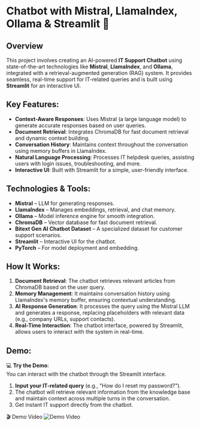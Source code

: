 # Chatbot with Mistral, LlamaIndex, Ollama & Streamlit 🚀

## Overview
This project involves creating an AI-powered **IT Support Chatbot** using state-of-the-art technologies like **Mistral**, **LlamaIndex**, and **Ollama**, integrated with a retrieval-augmented generation (RAG) system. It provides seamless, real-time support for IT-related queries and is built using **Streamlit** for an interactive UI.

## Key Features:
- **Context-Aware Responses**: Uses Mistral (a large language model) to generate accurate responses based on user queries.
- **Document Retrieval**: Integrates ChromaDB for fast document retrieval and dynamic context building.
- **Conversation History**: Maintains context throughout the conversation using memory buffers in LlamaIndex.
- **Natural Language Processing**: Processes IT helpdesk queries, assisting users with login issues, troubleshooting, and more.
- **Interactive UI**: Built with Streamlit for a simple, user-friendly interface.

## Technologies & Tools:
- **Mistral** – LLM for generating responses.
- **LlamaIndex** – Manages embeddings, retrieval, and chat memory.
- **Ollama** – Model inference engine for smooth integration.
- **ChromaDB** – Vector database for fast document retrieval.
- **Bitext Gen AI Chatbot Dataset** – A specialized dataset for customer support scenarios.
- **Streamlit** – Interactive UI for the chatbot.
- **PyTorch** – For model deployment and embedding.

## How It Works:
1. **Document Retrieval**: The chatbot retrieves relevant articles from ChromaDB based on the user query.
2. **Memory Management**: It maintains conversation history using LlamaIndex's memory buffer, ensuring contextual understanding.
3. **AI Response Generation**: It processes the query using the Mistral LLM and generates a response, replacing placeholders with relevant data (e.g., company URLs, support contacts).
4. **Real-Time Interaction**: The chatbot interface, powered by Streamlit, allows users to interact with the system in real-time.


## Demo:
💻 **Try the Demo**:  
You can interact with the chatbot through the Streamlit interface.  
1. **Input your IT-related query** (e.g., "How do I reset my password?").
2. The chatbot will retrieve relevant information from the knowledge base and maintain context across multiple turns in the conversation.
3. Get instant IT support directly from the chatbot.

🎬 Demo Video
![Demo Video](demo2.gif)
